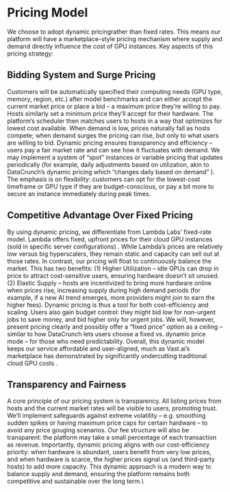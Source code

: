 # Pricing Model

We choose to adopt dynamic pricingrather than fixed rates. This means our platform will have a marketplace-style pricing mechanism where supply and demand directly influence the cost of GPU instances. Key aspects of this pricing strategy:

## Bidding System and Surge Pricing

&#x20;Customers will be automatically specified their computing needs (GPU type, memory, region, etc.) after model benchmarks and can either accept the current market price or place a bid – a maximum price they’re willing to pay. Hosts similarly set a minimum price they’ll accept for their hardware. The platform’s scheduler then matches users to hosts in a way that optimizes for lowest cost available. When demand is low, prices naturally fall as hosts compete; when demand surges the pricing can rise, but only to what users are willing to bid. Dynamic pricing ensures transparency and efficiency – users pay a fair market rate and can see how it fluctuates with demand. We may implement a system of “spot” instances or variable pricing that updates periodically (for example, daily adjustments based on utilization, akin to DataCrunch’s dynamic pricing which “changes daily based on demand” ). The emphasis is on flexibility: customers can opt for the lowest-cost timeframe or GPU type if they are budget-conscious, or pay a bit more to secure an instance immediately during peak times.

## Competitive Advantage Over Fixed Pricing

By using dynamic pricing, we differentiate from Lambda Labs’ fixed-rate model. Lambda offers fixed, upfront prices for their cloud GPU instances (sold in specific server configurations) . While Lambda’s prices are relatively low versus big hyperscalers, they remain static and capacity can sell out at those rates. In contrast, our pricing will float to continuously balance the market. This has two benefits: (1) Higher Utilization – idle GPUs can drop in price to attract cost-sensitive users, ensuring hardware doesn’t sit unused. (2) Elastic Supply – hosts are incentivized to bring more hardware online when prices rise, increasing supply during high demand periods (for example, if a new AI trend emerges, more providers might join to earn the higher fees). Dynamic pricing is thus a tool for both cost-efficiency and scaling. Users also gain budget control: they might bid low for non-urgent jobs to save money, and bid higher only for urgent jobs. We will, however, present pricing clearly and possibly offer a “fixed price” option as a ceiling – similar to how DataCrunch lets users choose a fixed vs. dynamic price mode – for those who need predictability. Overall, this dynamic model keeps our service affordable and user-aligned, much as Vast.ai’s marketplace has demonstrated by significantly undercutting traditional cloud GPU costs .

## Transparency and Fairness

A core principle of our pricing system is transparency. All listing prices from hosts and the current market rates will be visible to users, promoting trust. We’ll implement safeguards against extreme volatility – e.g. smoothing sudden spikes or having maximum price caps for certain hardware – to avoid any price gouging scenarios. Our fee structure will also be transparent: the platform may take a small percentage of each transaction as revenue. Importantly, dynamic pricing aligns with our cost-efficiency priority: when hardware is abundant, users benefit from very low prices, and when hardware is scarce, the higher prices signal us (and third-party hosts) to add more capacity. This dynamic approach is a modern way to balance supply and demand, ensuring the platform remains both competitive and sustainable over the long term.\
